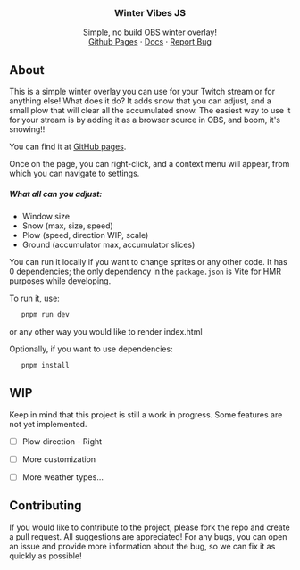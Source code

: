 <br />
<div align="center">

  <h3 align="center">Winter Vibes JS</h3>

  <p align="center">
    Simple, no build OBS winter overlay!
    <br />
    <a href="https://treybastian.github.io/winterVibesJS/?v=1&cw=320&ch=180&smx=40&smnsz=1&smxsz=4&smxspd=0.07&snmnspd=0.04&plwspd=0.1&plwd=left&plws=1&gamax=4&gas=20">Github Pages</a>
    ·
    <a href="https://github.com/TreyBastian/winterVibesJS/blob/main/README.md">Docs</a>
    ·
    <a href="https://github.com/TreyBastian/winterVibesJS/issues/new">Report Bug</a>
  </p>
</div>

## About

This is a simple winter overlay you can use for your Twitch stream or for anything else! What does it do? It adds snow that you can adjust, and a small plow that will clear all the accumulated snow. The easiest way to use it for your stream is by adding it as a browser source in OBS, and boom, it's snowing!!

You can find it at <a href="https://treybastian.github.io/winterVibesJS/?v=1&cw=320&ch=180&smx=40&smnsz=1&smxsz=4&smxspd=0.07&snmnspd=0.04&plwspd=0.1&plwd=left&plws=1&gamax=4&gas=20">GitHub pages</a>.

Once on the page, you can right-click, and a context menu will appear, from which you can navigate to settings.

##### What all can you adjust:
- Window size
- Snow (max, size, speed)
- Plow (speed, direction WIP, scale)
- Ground (accumulator max, accumulator slices)


You can run it locally if you want to change sprites or any other code. It has 0 dependencies; the only dependency in the `package.json` is Vite for HMR purposes while developing.

To run it, use:
```sh
   pnpm run dev
   ```
or any other way you would like to render index.html

Optionally, if you want to use dependencies:
```sh
   pnpm install
   ```

## WIP

Keep in mind that this project is still a work in progress. Some features are not yet implemented.
- [ ] Plow direction - Right
- [ ] More customization
- [ ] More weather types... 


## Contributing

If you would like to contribute to the project, please fork the repo and create a pull request. All suggestions are appreciated! For any bugs, you can open an issue and provide more information about the bug, so we can fix it as quickly as possible!
